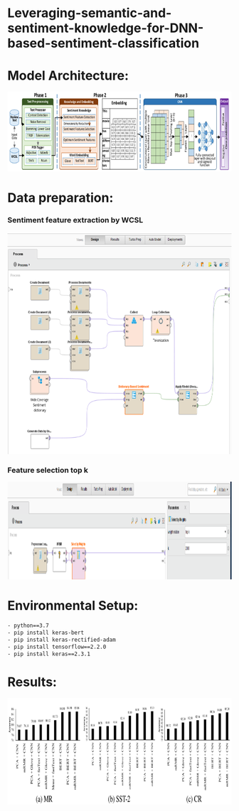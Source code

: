 # Leveraging-semantic-and-sentiment-knowledge-for-DNN-based-sentiment-classification


# Model Architecture:
<p align="center">
<img src="Figures/KR_MODEL.png" width="1000" height="180">
</p>


# Data preparation:

### Sentiment feature extraction by WCSL

<p align="center">
    <img src="Figures/Sentiment_feature_extraction_by_WCSL.png" width="1000" height="500">
</p>

### Feature selection top k

<p align="center">
    <img src="Figures/Feature_selection_top_k.png" width="1000" height="220">
</p>


# Environmental Setup:

```
- python==3.7
- pip install keras-bert
- pip install keras-rectified-adam
- pip install tensorflow==2.2.0
- pip install keras==2.3.1
```
# Results:

<p align="center">
    <img src="Figures/Ablation.png" width="1000" height="240">
</p>
